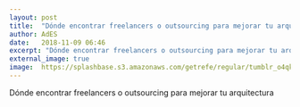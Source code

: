 ```yaml
---
layout: post
title:  "Dónde encontrar freelancers o outsourcing para mejorar tu arquitectura"
author: AdES
date:   2018-11-09 06:46
excerpt: "Dónde encontrar freelancers o outsourcing para mejorar tu arquitectura"
external_image: true
image:  https://splashbase.s3.amazonaws.com/getrefe/regular/tumblr_o4qkut74lU1slhhf0o1_1280.jpg
---
```

Dónde encontrar freelancers o outsourcing para mejorar tu arquitectura